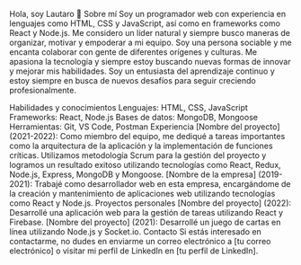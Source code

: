 Hola, soy Lautaro 👋
Sobre mí
Soy un programador web con experiencia en lenguajes como HTML, CSS y JavaScript, así como en frameworks como React y Node.js. Me considero un líder natural y siempre busco maneras de organizar, motivar y empoderar a mi equipo. Soy una persona sociable y me encanta colaborar con gente de diferentes orígenes y culturas. Me apasiona la tecnología y siempre estoy buscando nuevas formas de innovar y mejorar mis habilidades. Soy un entusiasta del aprendizaje continuo y estoy siempre en busca de nuevos desafíos para seguir creciendo profesionalmente.

Habilidades y conocimientos
Lenguajes: HTML, CSS, JavaScript
Frameworks: React, Node.js
Bases de datos: MongoDB, Mongoose
Herramientas: Git, VS Code, Postman
Experiencia
[Nombre del proyecto] (2021-2022): Como miembro del equipo, me dediqué a tareas importantes como la arquitectura de la aplicación y la implementación de funciones críticas. Utilizamos metodología Scrum para la gestión del proyecto y logramos un resultado exitoso utilizando tecnologías como React, Redux, Node.js, Express, MongoDB y Mongoose.
[Nombre de la empresa] (2019-2021): Trabajé como desarrollador web en esta empresa, encargándome de la creación y mantenimiento de aplicaciones web utilizando tecnologías como React y Node.js.
Proyectos personales
[Nombre del proyecto] (2022): Desarrollé una aplicación web para la gestión de tareas utilizando React y Firebase.
[Nombre del proyecto] (2021): Desarrollé un juego de cartas en línea utilizando Node.js y Socket.io.
Contacto
Si estás interesado en contactarme, no dudes en enviarme un correo electrónico a [tu correo electrónico] o visitar mi perfil de LinkedIn en [tu perfil de LinkedIn].
<!--
**LautyFarias247/LautyFarias247** is a ✨ _special_ ✨ repository because its `README.md` (this file) appears on your GitHub profile.

Here are some ideas to get you started:

- 🔭 I’m currently working on ...
- 🌱 I’m currently learning ...
- 👯 I’m looking to collaborate on ...
- 🤔 I’m looking for help with ...
- 💬 Ask me about ...
- 📫 How to reach me: ...
- 😄 Pronouns: ...
- ⚡ Fun fact: ...
-->
